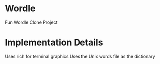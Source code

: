 # Wordle
Fun Wordle Clone Project

# Implementation Details
Uses rich for terminal graphics
Uses the Unix words file as the dictionary